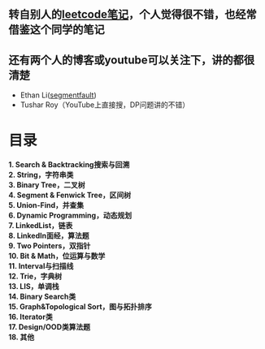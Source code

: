 ## 转自别人的[leetcode笔记](https://mnmunknown.gitbooks.io/algorithm-notes/content/)，个人觉得很不错，也经常借鉴这个同学的笔记

## 还有两个人的博客或youtube可以关注下，讲的都很清楚
- Ethan Li([segmentfault](https://segmentfault.com/blog/ethanli))
- Tushar Roy（YouTube上直接搜，DP问题讲的不错）

# 目录
**1. Search & Backtracking搜索与回溯**   
**2. String，字符串类**   
**3. Binary Tree，二叉树**   
**4. Segment & Fenwick Tree，区间树**   
**5. Union-Find，并查集**   
**6. Dynamic Programming，动态规划**   
**7. LinkedList，链表**   
**8. LinkedIn面经，算法题**   
**9. Two Pointers，双指针**   
**10. Bit & Math，位运算与数学**   
**11. Interval与扫描线**   
**12. Trie，字典树**   
**13. LIS，单调栈**   
**14. Binary Search类**   
**15. Graph&Topological Sort，图与拓扑排序**   
**16. Iterator类**   
**17. Design/OOD类算法题**   
**18. 其他**    
